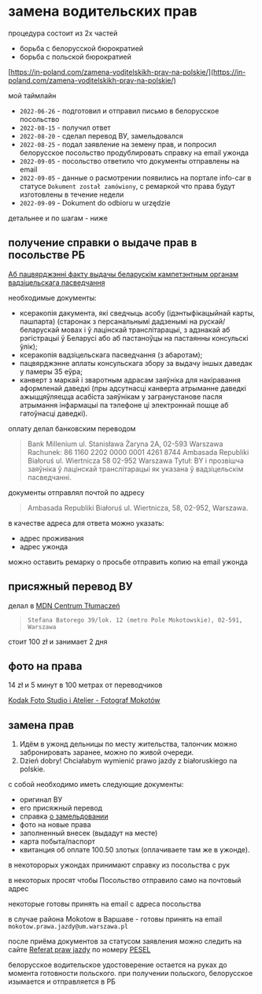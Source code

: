 # замена водительских прав

процедура состоит из 2х частей

- борьба с белорусской бюрократией
- борьба с польской бюрократией

[https://in-poland.com/zamena-voditelskikh-prav-na-polskie/](https://in-poland.com/zamena-voditelskikh-prav-na-polskie/)

мой таймлайн

- `2022-06-26` - подготовил и отправил письмо в белорусское посольство
- `2022-08-15` - получил ответ
- `2022-08-20` - сделал перевод ВУ, замельдовался
- `2022-08-25` - подал заявление на земену прав, и попросил белорусское посольство продублировать справку на email ужонда
- `2022-09-05` - посольство ответило что документы отправлены на email
- `2022-09-05` - данные о расмотрении появились на портале info-car в статусе `Dokument został zamówiony`, с ремаркой что права будут изготовлены в течение недели
- `2022-09-09` - Dokument do odbioru w urzędzie

детальнее и по шагам - ниже

## получение справки о выдаче прав в посольстве РБ

[Аб пацвярджэнні факту выдачы беларускім кампетэнтным органам вадзіцельскага пасведчання](http://poland.mfa.gov.by/be/consular_issues/embcon/pvu/)

необходимые документы:

- ксеракопія дакумента, які сведчыць асобу (ідэнтыфікацыйнай карты, пашпарта) (старонак з персанальнымі дадзенымі на рускай/беларускай мовах і ў лацінскай транслітарацыі, з адзнакай аб рэгістрацыі ў Беларусі або аб пастаноўцы на пастаянны консульскі ўлік);
- ксеракопія вадзіцельскага пасведчання (з абаротам);
- пацвярджэнне аплаты консульскага збору за выдачу іншых даведак у памеры 35 еўра;
- канверт з маркай і зваротным адрасам заяўніка для накіравання аформленай даведкі (пры адсутнасці канверта атрыманне даведкі ажыццяўляецца асабіста заяўнікам у загранустанове пасля атрымання інфармацыі па тэлефоне ці электроннай пошце аб гатоўнасці даведкі).

оплату делал банковским переводом

> Bank Millenium
> ul. Stanisława Żaryna 2A, 02-593 Warszawa
> Rachunek: 86 1160 2202 0000 0001 4261 8744
> Ambasada Republiki Białoruś
> ul. Wiertnicza 58 02-952 Warszawa
> Tytuł: BY і прозвішча заяўніка ў лацінскай транслітарацыі як указана ў вадзіцельскім пасведчанні.

документы отправлял почтой по адресу

> Ambasada Republiki Białoruś
> ul. Wiertnicza, 58, 02-952, Warszawa.

в качестве адреса для ответа можно указать:

- адрес проживания
- адрес ужонда

можно оставить ремарку о просьбе отправить копию на email ужонда

## присяжный перевод ВУ

делал в [MDN Centrum Tłumaczeń](https://goo.gl/maps/NoZGNP8LwP9a6Ko48)

> `Stefana Batorego 39/lok. 12 (metro Pole Mokotowskie), 02-591, Warszawa`

стоит 100 zł и занимает 2 дня

## фото на права

14 zł и 5 минут в 100 метрах от переводчиков

[Kodak Foto Studio i Atelier - Fotograf Mokotów](https://goo.gl/maps/5oor7oSJ822arXgo9)

## замена прав

1. Идём в ужонд дельницы по месту жительства, талончик можно забронировать заранее, можно по живой очереди.
2. Dzień dobry! Chciałabym wymienić prawo jazdy z białoruskiego na polskie.

с собой необходимо иметь следующие документы:

- оригинал ВУ
- его присяжный перевод
- справка [о замельдовании](glossary/meldunek.md)
- фото на новые права
- заполненный внесек (выдадут на месте)
- карта побыта/паспорт
- квитанция об оплате 100.50 злотых (оплачиваете там же в ужонде).

в некоторорых ужондах принимают справку из посольства с рук

в некоторых просят чтобы Посольство отправило само на почтовый адрес

некоторые готовы принять на email с адреса посольства

в случае района Mokotow в Варшаве - готовы принять на email `mokotow.prawa.jazdy@um.warszawa.pl`

после приёма документов за статусом заявления можно следить на сайте [Referat praw jazdy](https://info-car.pl/new/prawo-jazdy/sprawdz-status-prawa-jazdy) по номеру [PESEL](glossary/pesel.md)

белорусское водительское удостоверение остается на руках до момента готовности польского. при получении польского, белорусское изымается и отправляется в РБ
